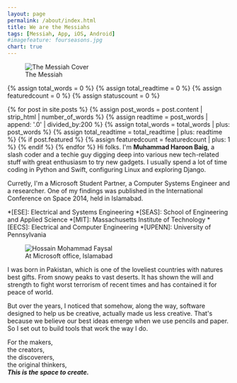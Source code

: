 ```yaml
---
layout: page
permalink: /about/index.html
title: We are the Messiahs
tags: [Messiah, App, iOS, Android]
#imagefeature: fourseasons.jpg
chart: true
---
```

<figure>
  <img src="{{ site.url }}/images/MessiahCover.jpg" alt="The Messiah Cover">
  <figcaption>The Messiah</figcaption>
</figure>

{% assign total_words = 0 %}
{% assign total_readtime = 0 %}
{% assign featuredcount = 0 %}
{% assign statuscount = 0 %}

{% for post in site.posts %}
    {% assign post_words = post.content | strip_html | number_of_words %}
    {% assign readtime = post_words | append: '.0' | divided_by:200 %}
    {% assign total_words = total_words | plus: post_words %}
    {% assign total_readtime = total_readtime | plus: readtime %}
    {% if post.featured %}
    {% assign featuredcount = featuredcount | plus: 1 %}
    {% endif %}
{% endfor %}
Hi folks. I'm **Muhammad Haroon Baig**, a slash coder and a techie guy digging deep into various new tech-related stuff with great enthusiasm to try new gadgets. I usually spend a lot of time coding in Python and Swift, configuring Linux and exploring Django.

Curretly, I'm a Microsoft Student Partner, a Computer Systems Engineer and a researcher. One of my findings was published in the International Conference on Space 2014, held in Islamabad.

*[ESE]: Electrical and Systems Engineering
*[SEAS]: School of Engineering and Applied Science
*[MIT]: Massachusetts Institute of Technology
*[EECS]: Electrical and Computer Engineering
*[UPENN]: University of Pennsylvania

<figure>
	<img src="{{ site.url }}/images/Microsoft_pic.jpg" alt="Hossain Mohammad Faysal">
	<figcaption>At Microsoft office, Islamabad</figcaption>
</figure>

I was born in Pakistan, which is one of the loveliest countries with natures best gifts. From snowy peaks to vast deserts. It has shown the will and strength to fight worst terrorism of recent times and has contained it for peace of world.

But over the years, I noticed that somehow, along the way, software designed to help us be creative, actually made us less creative. That's because we believe our best ideas emerge when we use pencils and paper.
So I set out to build tools that work the way I do.


For
the makers,  
the creators,  
the discoverers,  
the original thinkers,  
***This is the space to create.***
